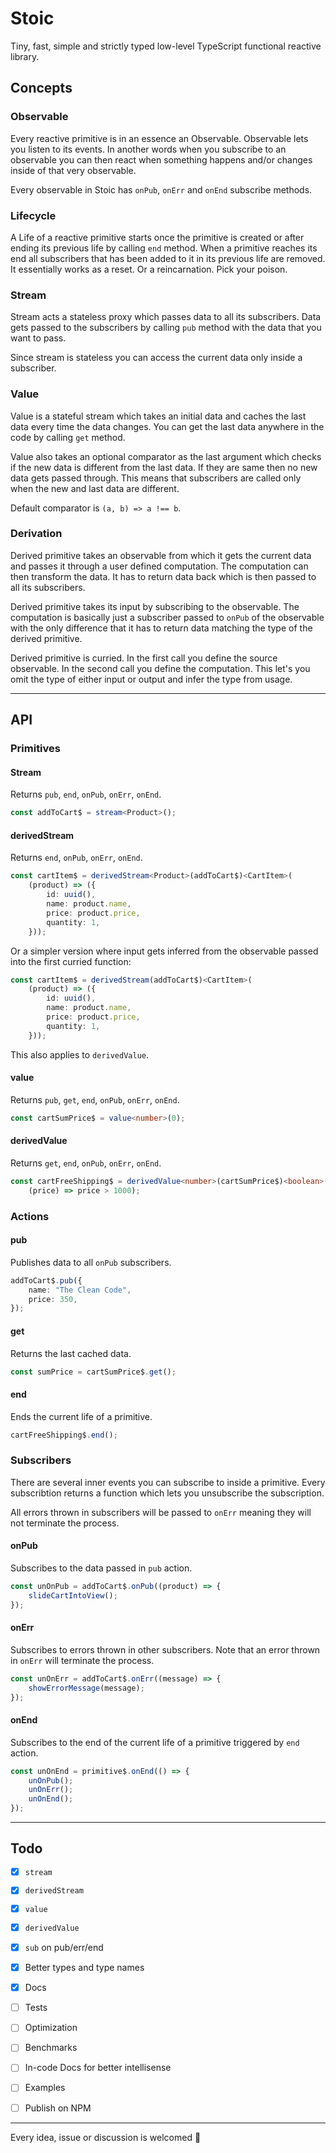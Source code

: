 # Stoic
Tiny, fast, simple and strictly typed low-level TypeScript functional reactive library. 



## Concepts

### Observable
Every reactive primitive is in an essence an Observable. Observable lets you listen to its events. In another words when you subscribe to an observable you can then react when something happens and/or changes inside of that very observable.

Every observable in Stoic has `onPub`, `onErr` and `onEnd` subscribe methods.

### Lifecycle
A Life of a reactive primitive starts once the primitive is created or after ending its previous life by calling `end` method. When a primitive reaches its end all subscribers that has been added to it in its previous life are removed. It essentially works as a reset. Or a reincarnation. Pick your poison. 

### Stream
Stream acts a stateless proxy which passes data to all its subscribers. Data gets passed to the subscribers by calling `pub` method with the data that you want to pass. 

Since stream is stateless you can access the current data only inside a subscriber. 

### Value
Value is a stateful stream which takes an initial data and caches the last data every time the data changes. You can get the last data anywhere in the code by calling `get` method. 

Value also takes an optional comparator as the last argument which checks if the new data is different from the last data. If they are same then no new data gets passed through. This means that subscribers are called only when the new and last data are different.

Default comparator is `(a, b) => a !== b`.

### Derivation
Derived primitive takes an observable from which it gets the current data and passes it through a user defined computation. The computation can then transform the data. It has to return data back which is then passed to all its subscribers.

Derived primitive takes its input by subscribing to the observable. The computation is basically just a subscriber passed to `onPub` of the observable with the only difference that it has to return data matching the type of the derived primitive.

Derived primitive is curried. In the first call you define the source observable. In the second call you define the computation. This let's you omit the type of either input or output and infer the type from usage.

___


## API

### Primitives

#### Stream 
Returns `pub`, `end`, `onPub`, `onErr`, `onEnd`.

``` typescript
const addToCart$ = stream<Product>();
```

#### derivedStream
Returns `end`, `onPub`, `onErr`, `onEnd`.

``` typescript
const cartItem$ = derivedStream<Product>(addToCart$)<CartItem>(
    (product) => ({
        id: uuid(),
        name: product.name,
        price: product.price,
        quantity: 1,
    }));
```

Or a simpler version where input gets inferred from the observable passed into the first curried function:

``` typescript
const cartItem$ = derivedStream(addToCart$)<CartItem>(
    (product) => ({
        id: uuid(),
        name: product.name,
        price: product.price,
        quantity: 1,
    }));
```

This also applies to `derivedValue`.

#### value
Returns `pub`, `get`, `end`, `onPub`, `onErr`, `onEnd`.

``` typescript
const cartSumPrice$ = value<number>(0);
```

#### derivedValue
Returns `get`, `end`, `onPub`, `onErr`, `onEnd`.

``` typescript
const cartFreeShipping$ = derivedValue<number>(cartSumPrice$)<boolean>(
    (price) => price > 1000);
```

### Actions

#### pub
Publishes data to all `onPub` subscribers.

``` typescript
addToCart$.pub({
    name: "The Clean Code",
    price: 350,
});
```

#### get
Returns the last cached data.

``` typescript
const sumPrice = cartSumPrice$.get();
```

#### end
Ends the current life of a primitive.

``` typescript
cartFreeShipping$.end();
```

### Subscribers
There are several inner events you can subscribe to inside a primitive. Every subscribtion returns a function which lets you unsubscribe the subscription. 

All errors thrown in subscribers will be passed to `onErr` meaning they will not terminate the process. 

#### onPub
Subscribes to the data passed in `pub` action.

``` typescript
const unOnPub = addToCart$.onPub((product) => {
    slideCartIntoView();
});
```

#### onErr
Subscribes to errors thrown in other subscribers. Note that an error thrown in `onErr` will terminate the process.

``` typescript
const unOnErr = addToCart$.onErr((message) => {
    showErrorMessage(message); 
});
```

#### onEnd
Subscribes to the end of the current life of a primitive triggered by `end` action.

``` typescript
const unOnEnd = primitive$.onEnd(() => {
    unOnPub();
    unOnErr();
    unOnEnd();
});
```


___


## Todo
- [X] `stream`
- [X] `derivedStream`
- [X] `value`
- [X] `derivedValue`
- [X] `sub` on pub/err/end
- [X] Better types and type names
- [X] Docs
- [ ] Tests
- [ ] Optimization
- [ ] Benchmarks
- [ ] In-code Docs for better intellisense
- [ ] Examples
- [ ] Publish on NPM


___


Every idea, issue or discussion is welcomed 🙏 
